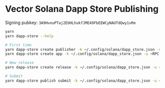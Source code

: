 # Vector Solana Dapp Store Publishing

Signing pubkey: `3A9HveuPTaj2EUHLhukfJME49FbEEWCyNAUTdQwy1vRm`

```sh
yarn
yarn dapp-store --help

# First time
yarn dapp-store create publisher -k ~/.config/solana/dapp_store.json -u <RPC URL>
yarn dapp-store create app -k ~/.config/solana/dapp_store.json -u <RPC URL>

# New release
yarn dapp-store create release -k ~/.config/solana/dapp_store.json -u <RPC URL>

# Submit
yarn dapp-store publish submit -k ~/.config/solana/dapp_store.json -u <RPC URL>
```
